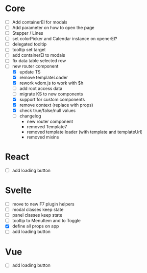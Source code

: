 # Core

- [ ] Add containerEl for modals
- [ ] Add parameter on how to open the page
- [ ] Stepper / Lines
- [ ] set colorPicker and Calendar instance on openerEl?
- [ ] delegated tooltip
- [ ] tooltip set target
- [ ] add containerEl to modals
- [ ] fix data table selected row
- [ ] new router component
  - [x] update TS
  - [x] remove templateLoader
  - [x] rework vdom.js to work with \$h
  - [ ] add root access data
  - [ ] migrate KS to new components
  - [x] support for custom components
  - [x] remove context (replace with props)
  - [x] check true/false/null values
  - [ ] changelog
    - new router component
    - removed Template7
    - removed template loader (with template and templateUrl)
    - removed mixins

# React

- [ ] add loading button

# Svelte

- [ ] move to new F7 plugin helpers
- [ ] modal classes keep state
- [ ] panel classes keep state
- [ ] tooltip to MenuItem and to Toggle
- [x] define all props on app
- [ ] add loading button

# Vue

- [ ] add loading button
